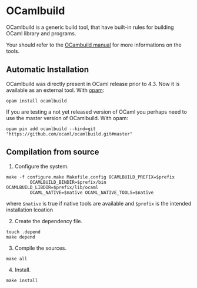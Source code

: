 
# OCamlbuild #

OCamlbuild is a generic build tool, that have built-in rules for
building OCaml library and programs.

Your should refer to the [OCambuild
manual](https://github.com/gasche/manual-ocamlbuild/blob/master/manual.md)
for more informations on the tools.

## Automatic Installation ##

OCamlbuild was directly present in OCaml release prior to 4.3. Now it
is available as an external tool. With [opam](https://opam.ocaml.org/):

```
opam install ocamlbuild
```

If you are testing a not yet released version of OCaml you perhaps
need to use the master version of OCamlbuild. With opam:

```
opam pin add ocamlbuild --kind=git "https://github.com/ocaml/ocamlbuild.git#master"
```

## Compilation from source ##

1. Configure the system.

```
make -f configure.make Makefile.config OCAMLBUILD_PREFIX=$prefix 
         OCAMLBUILD_BINDIR=$prefix/bin OCAMLBUILD_LIBDIR=$prefix/lib/ocaml 
         OCAML_NATIVE=$native OCAML_NATIVE_TOOLS=$native
```

where ```$native``` is true if native tools are available and ```$prefix``` is
the intended installation lcoation

2. Create the dependency file.

```
touch .depend
make depend
```

3. Compile the sources.
```
make all
```

4. Install.
```
make install
```